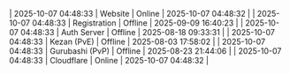 | 2025-10-07 04:48:33 | Website | Online | 2025-10-07 04:48:32 |
| 2025-10-07 04:48:33 | Registration | Offline | 2025-09-09 16:40:23 |
| 2025-10-07 04:48:33 | Auth Server | Offline | 2025-08-18 09:33:31 |
| 2025-10-07 04:48:33 | Kezan (PvE) | Offline | 2025-08-03 17:58:02 |
| 2025-10-07 04:48:33 | Gurubashi (PvP) | Offline | 2025-08-23 21:44:06 |
| 2025-10-07 04:48:33 | Cloudflare | Online | 2025-10-07 04:48:32 |
